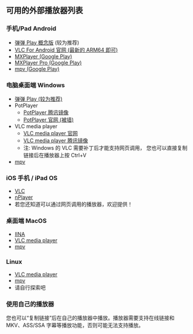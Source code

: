 ## 可用的外部播放器列表

### 手机/Pad Android

* [弹弹 Play 概念版](https://www.dandanplay.com/) (较为推荐)
* [VLC For Android 官网 (最新的 ARM64 即可)](https://get.videolan.org/vlc-android/)
* [MXPlayer (Google Play)](https://play.google.com/store/apps/details?id=com.mxtech.videoplayer.ad)
* [MXPlayer Pro (Google Play)](https://play.google.com/store/apps/details?id=com.mxtech.videoplayer.pro) 
* [mpv (Google Play)](https://play.google.com/store/apps/details?id=is.xyz.mpv)

### 电脑桌面端 Windows

* [弹弹 Play (较为推荐)](https://www.dandanplay.com/)
* PotPlayer
  * [PotPlayer 腾讯镜像](https://pc.qq.com/detail/14/detail_15654.html)
  * [PotPlayer 官网 (被墙)](https://potplayer.daum.net/)
* VLC media player
  * [VLC media player 官网](https://www.videolan.org/vlc/)
  * [VLC media player 腾讯镜像](https://pc.qq.com/detail/9/detail_569.html)
  * 注: Windows 的 VLC 需要补丁后才能支持网页调用，
    您也可以直接复制链接后在播放器上按 Ctrl+V
* [mpv](https://mpv.io/installation/)

### iOS 手机 / iPad OS

* [VLC](https://apps.apple.com/app/apple-store/id650377962)
* [nPlayer](https://apps.apple.com/app/apple-store/id539397400)
* 若您还知道可以通过网页调用的播放器，欢迎提供！

### 桌面端 MacOS

* [IINA](https://iina.io/)
* [VLC media player](https://www.videolan.org/vlc/)
* [mpv](https://mpv.io/installation/installation/)

### Linux

* [VLC media player](https://www.videolan.org/vlc/)
* [mpv](https://mpv.io/installation/)
* 请自行探索吧

### 使用自己的播放器

您也可以“复制链接”后在自己的播放器中播放。播放器需要支持在线链接和 MKV、ASS/SSA 字幕等播放功能，否则可能无法支持播放。
